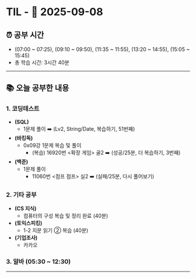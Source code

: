 # TIL - 📅 2025-09-08

## ⏰ 공부 시간
- (07:00 ~ 07:25), (09:10 ~ 09:50), (11:35 ~ 11:55), (13:20 ~ 14:55), (15:05 ~ 15:45)
- 총 학습 시간: 3시간 40분

---

## 📚 오늘 공부한 내용
### 1. 코딩테스트
- **(SQL)**
  - 1문제 풀이 ➡️ (Lv2, String/Date, 복습하기, 51번째)
- **(바킹독)**
  - 0x09강 1문제 복습 및 풀이
    - (복습) 16920번 <확장 게임> 골2 ➡️ (성공/25분, 더 복습하기, 3번째)
- **(백준)**
  - 1문제 풀이
    - 11060번 <점프 점프> 실2 ➡️ (실패/25분, 다시 풀어보기)

### 2. 기타 공부
- **(CS 지식)**
  - 컴퓨터의 구성 복습 및 정리 완료 (40분)
- **(토익스피킹)**
  - 1-2 지문 읽기 ② 복습 (40분)
- **(기업조사)**
  - 카카오

### 3. 알바 (05:30 ~ 12:30)

---
